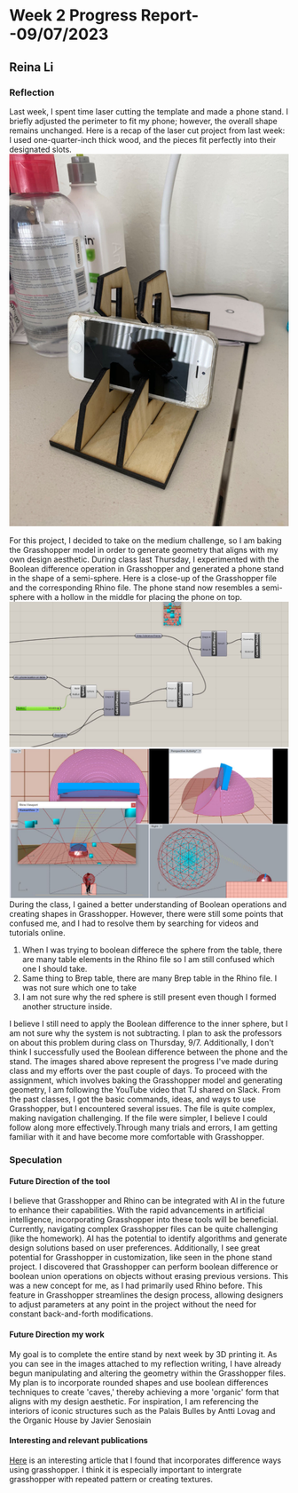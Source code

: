 # Week 2 Progress Report- -09/07/2023

## Reina Li

### Reflection
Last week, I spent time laser cutting the template and made a phone stand. I briefly adjusted the perimeter to fit my phone; however, the overall shape remains unchanged. Here is a recap of the laser cut project from last week: I used one-quarter-inch thick wood, and the pieces fit perfectly into their designated slots.
![random](https://github.com/Berkeley-MDes/tdf-fa23-reinali/blob/main/weekly-reports/609786820237133587.jpg)

For this project, I decided to take on the medium challenge, so I am baking the Grasshopper model in order to generate geometry that aligns with my own design aesthetic. During class last Thursday, I experimented with the Boolean difference operation in Grasshopper and generated a phone stand in the shape of a semi-sphere. Here is a close-up of the Grasshopper file and the corresponding Rhino file. The phone stand now resembles a semi-sphere with a hollow in the middle for placing the phone on top.
![random](https://github.com/Berkeley-MDes/tdf-fa23-reinali/blob/main/weekly-reports/grasshopper%20in%20class.JPG)
![random](https://github.com/Berkeley-MDes/tdf-fa23-reinali/blob/main/weekly-reports/rhino%20in%20class.JPG)
During the class, I gained a better understanding of Boolean operations and creating shapes in Grasshopper. However, there were still some points that confused me, and I had to resolve them by searching for videos and tutorials online.
1. When I was trying to boolean differece the sphere from the table, there are many table elements in the Rhino file so I am still confused which one I should take.
2. Same thing to Brep table, there are many Brep table in the Rhino file. I was not sure which one to take
3. I am not sure why the red sphere is still present even though I formed another structure inside.
   
I believe I still need to apply the Boolean difference to the inner sphere, but I am not sure why the system is not subtracting. I plan to ask the professors on about this problem during class on Thursday, 9/7. Additionally, I don't think I successfully used the Boolean difference between the phone and the stand. The images shared above represent the progress I've made during class and my efforts over the past couple of days.
To proceed with the assignment, which involves baking the Grasshopper model and generating geometry, I am following the YouTube video that TJ shared on Slack. From the past classes, I got the basic commands, ideas, and ways to use Grasshopper, but I encountered several issues. The file is quite complex, making navigation challenging. If the file were simpler, I believe I could follow along more effectively.Through many trials and errors, I am getting familiar with it and have become more comfortable with Grasshopper.

### Speculation
#### Future Direction of the tool
I believe that Grasshopper and Rhino can be integrated with AI in the future to enhance their capabilities. With the rapid advancements in artificial intelligence, incorporating Grasshopper into these tools will be beneficial. Currently, navigating complex Grasshopper files can be quite challenging (like the homework). AI has the potential to identify algorithms and generate design solutions based on user preferences. Additionally, I see great potential for Grasshopper in customization, like seen in the phone stand project. I discovered that Grasshopper can perform boolean difference or boolean union operations on objects without erasing previous versions. This was a new concept for me, as I had primarily used Rhino before. This feature in Grasshopper streamlines the design process, allowing designers to adjust parameters at any point in the project without the need for constant back-and-forth modifications.

#### Future Direction my work
My goal is to complete the entire stand by next week by 3D printing it. As you can see in the images attached to my reflection writing, I have already begun manipulating and altering the geometry within the Grasshopper files. My plan is to incorporate rounded shapes and use boolean differences techniques to create 'caves,' thereby achieving a more 'organic' form that aligns with my design aesthetic. For inspiration, I am referencing the interiors of iconic structures such as the Palais Bulles by Antti Lovag and the Organic House by Javier Senosiain

#### Interesting and relevant publications
[Here](https://www.3dnatives.com/en/what-are-the-advantages-of-using-grasshopper-for-3d-printing-100620214/) is an interesting article that I found that incorporates difference ways using grasshopper. I think it is especially important to intergrate grasshopper with repeated pattern or creating textures. 
